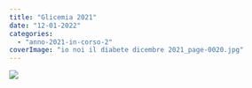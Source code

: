 ```yaml
---
title: "Glicemia 2021"
date: "12-01-2022"
categories: 
  - "anno-2021-in-corso-2"
coverImage: "io noi il diabete dicembre 2021_page-0020.jpg"
---
```


![](images/tesseramento-per-sito-300x300.png)
